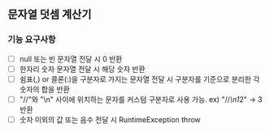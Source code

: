 ## 문자열 덧셈 계산기
### 기능 요구사항
- [ ] null 또는 빈 문자열 전달 시 0 반환 
- [ ] 한자리 숫자 문자열 전달 시 해당 숫자 반환
- [ ]  쉼표(,) or 콜론(:)을 구분자로 가지는 문자열 전달 시 구분자를 기준으로 분리한 각 숫자의 합을 반환
- [ ] "//"와 "\n" 사이에 위치하는 문자를 커스텀 구분자로 사용 가능. ex) "//*\n1*2" -> 3 반환
- [ ] 숫자 이외의 값 또는 음수 전달 시 RuntimeException throw